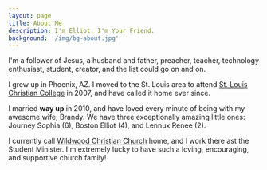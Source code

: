 ```yaml
---
layout: page
title: About Me
description: I'm Elliot. I'm Your Friend.
background: '/img/bg-about.jpg'
---
```


I'm a follower of Jesus, a husband and father, preacher, teacher, technology
enthusiast, student, creator, and the list could go on and on.

I grew up in Phoenix, AZ. I moved to the St. Louis area to attend [St. Louis
Christian College](https://stlchristian.edu) in 2007, and have called it home
ever since.

I married **way up** in 2010, and have loved every minute of being with my awesome
wife, Brandy. We have three exceptionally amazing little ones: Journey Sophia (6),
Boston Elliot (4), and Lennux Renee (2).

I currently call [Wildwood Christian Church](https://www.wccstl.org) home, and I
work there ast the Student Minister. I'm extremely lucky to have such a loving,
encouraging, and supportive church family!
